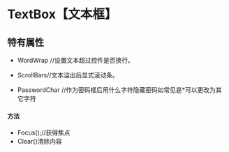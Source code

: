 # TextBox【文本框】

## 特有属性

- WordWrap //设置文本超过控件是否换行。

- ScrollBars//文本溢出后显式滚动条。

- PasswordChar //作为密码框后用什么字符隐藏密码如常见是*可以更改为其它字符

#### 方法

- Focus();//获得焦点
- Clear()清除内容


